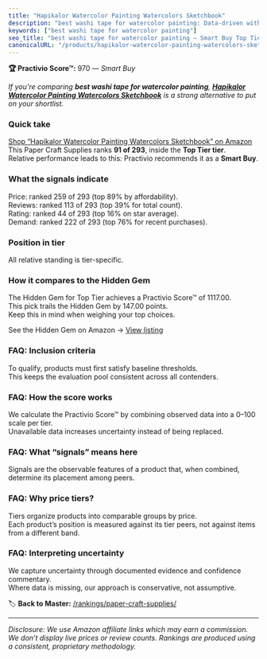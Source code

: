 ```yaml
---
title: "Hapikalor Watercolor Painting Watercolors Sketchbook"
description: "best washi tape for watercolor painting: Data-driven within Top Tier ranking using the Practivio Score™. Positioned by quality, value, demand, findability, mom…"
keywords: ["best washi tape for watercolor painting"]
seo_title: "best washi tape for watercolor painting — Smart Buy Top Tier (2025)"
canonicalURL: "/products/hapikalor-watercolor-painting-watercolors-sketchbook-B0DF71K938/"
---
```


**🏆 Practivio Score™:** 970 — _Smart Buy_


*If you're comparing **best washi tape for watercolor painting**, **[Hapikalor Watercolor Painting Watercolors Sketchbook](https://www.amazon.com/dp/B0DF71K938?tag=practivio-20)** is a strong alternative to put on your shortlist.*
### Quick take
[Shop “Hapikalor Watercolor Painting Watercolors Sketchbook” on Amazon](https://www.amazon.com/dp/B0DF71K938?tag=practivio-20)
This Paper Craft Supplies ranks **91 of 293**, inside the **Top Tier tier**.  
Relative performance leads to this: Practivio recommends it as a **Smart Buy**.

### What the signals indicate
Price: ranked 259 of 293 (top 89% by affordability).  
Reviews: ranked 113 of 293 (top 39% for total count).  
Rating: ranked 44 of 293 (top 16% on star average).  
Demand: ranked 222 of 293 (top 76% for recent purchases).

### Position in tier
All relative standing is tier-specific.

### How it compares to the Hidden Gem
The Hidden Gem for Top Tier achieves a Practivio Score™ of 1117.00.  
This pick trails the Hidden Gem by 147.00 points.  
Keep this in mind when weighing your top choices.  

See the Hidden Gem on Amazon → [View listing](https://www.amazon.com/dp/B079KL4C91?tag=practivio-20)

### FAQ: Inclusion criteria
To qualify, products must first satisfy baseline thresholds.  
This keeps the evaluation pool consistent across all contenders.

### FAQ: How the score works
We calculate the Practivio Score™ by combining observed data into a 0–100 scale per tier.  
Unavailable data increases uncertainty instead of being replaced.

### FAQ: What “signals” means here
Signals are the observable features of a product that, when combined, determine its placement among peers.

### FAQ: Why price tiers?
Tiers organize products into comparable groups by price.  
Each product’s position is measured against its tier peers, not against items from a different band.

### FAQ: Interpreting uncertainty
We capture uncertainty through documented evidence and confidence commentary.  
Where data is missing, our approach is conservative, not assumptive.


🏷️ **Back to Master:** [/rankings/paper-craft-supplies/](/rankings/paper-craft-supplies/)

---
_Disclosure: We use Amazon affiliate links which may earn a commission. We don’t display live prices or review counts. Rankings are produced using a consistent, proprietary methodology._
